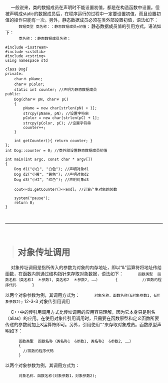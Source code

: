 &emsp;	一般说来，类的数据成员在声明时不能设置初值，都是在构造函数中设置。但被声明成static的数据成员后，在程序运行的过程中一定要设置初值，而且设置初值的操作只能有一次。另外，静态数据成员必须在类外部设置初值，语法如下：
<br/>
`
￼     数据类型 类名称：：静态数据成员=初值；
`
静态数据成员值的引用方式，语法如下：
<br/>
`
￼     类名称：：静态数据成员名称；
`

```
#include <iostream>
#include <cstdlib>￼ 
#include <cstring>￼ 
using namespace std

class Dog{￼
private:
    char＊ pName;￼
    char＊ pColor;￼
    static int counter; //声明为静态数据成员￼
public:￼ 
    Dog(char＊ pN, char＊ pC)￼ 
    {￼ 
        pName = new char[strlen(pN) + 1];￼ 
        strcpy(pName, pN); //设置字符串￼ 
        pColor = new char[strlen(pC) + 1];￼ 
        strcpy(pColor, pC); //设置字符串￼ 
        counter++;￼ 
    }￼ 
    ￼ 
    int getCounter(){ return counter; }￼ 
};￼ 
int Dog::counter = 0; //类外部设置静态数据成员初值￼ 
￼ 
int main(int argc, const char * argv[])￼ 
{￼ 
    Dog d1("小白", "白色"); //声明对象d1￼
    Dog d2("小黄", "黄色"); //声明对象d2￼ 
    Dog d3("小红", "红色"); //声明对象d3￼ 
    
    cout<<d1.getCounter()<<endl; //计算产生对象的总数￼ 
    
    system("pause");￼ 
    return 0;￼
}
```


<br/>

***
<br/>

># 对象传址调用

&emsp;	对象传址调用是指所传入的参数为对象的内存地址，即以“&”运算符将地址传给函数，在函数内则通过结构指针来存取对象数据，语法如下：
`
￼     函数类型  函数名称（类名称1  ＊参数1, 类名称2  ＊参数2, ……）
￼     {
	￼         //函数的程序代码
	￼     }
`

以两个对象参数为例，其调用方式为：
`
￼     对象名称．函数名称(&对象参数1, &对象参数2);
`
12-3-3 对象传引用调用

&emsp;	C++中的传引用调用方式比传址调用的应用容易理解，因为它本身只是别名（alias）的应用。在使用对象传引用调用时，只需要在函数原型和定义函数所要传递的参数前加上&运算符即可。另外，引用使用“.”来存取对象成员。函数原型声明如下：
```
￼     函数类型  函数名称（类名称1  &参数1, 类名称2  &参数2, ……）
￼     {￼ 
        //函数的程序代码￼ 
      }
```
以两个对象参数为例，其调用方式为：
```
￼     对象名称．函数名称(对象参数1，对象参数2);
```


